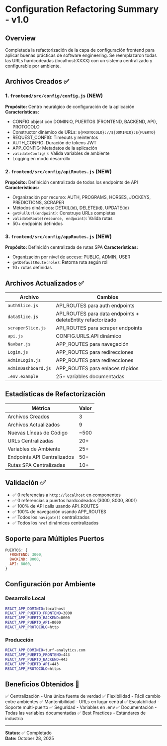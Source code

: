 # Configuration Refactoring Summary - v1.0

## Overview
Completada la refactorización de la capa de configuración frontend para aplicar buenas prácticas de software engineering. Se reemplazaron todas las URLs hardcodeadas (localhost:XXXX) con un sistema centralizado y configurable por ambiente.

## Archivos Creados ✅

### 1. `frontend/src/config/config.js` (NEW)
**Propósito:** Centro neurálgico de configuración de la aplicación
**Características:**
- CONFIG object con DOMINIO, PUERTOS (FRONTEND, BACKEND, API), PROTOCOLO
- Constructor dinámico de URLs: `${PROTOCOLO}://${DOMINIO}:${PUERTO}`
- REQUEST_CONFIG: Timeouts y reintentos
- AUTH_CONFIG: Duración de tokens JWT
- APP_CONFIG: Metadatos de la aplicación
- `validateConfig()`: Valida variables de ambiente
- Logging en modo desarrollo

### 2. `frontend/src/config/apiRoutes.js` (NEW)
**Propósito:** Definición centralizada de todos los endpoints de API
**Características:**
- Organización por recurso: AUTH, PROGRAMS, HORSES, JOCKEYS, PREDICTIONS, SCRAPER
- Métodos dinámicos: DETAIL(id), DELETE(id), UPDATE(id)
- `getFullUrl(endpoint)`: Construye URLs completas
- `validateRoute(resource, endpoint)`: Valida rutas
- 50+ endpoints definidos

### 3. `frontend/src/config/appRoutes.js` (NEW)
**Propósito:** Definición centralizada de rutas SPA
**Características:**
- Organización por nivel de acceso: PUBLIC, ADMIN, USER
- `getDefaultRoute(role)`: Retorna ruta según rol
- 10+ rutas definidas

## Archivos Actualizados ✅

| Archivo | Cambios |
|---------|--------|
| `authSlice.js` | API_ROUTES para auth endpoints |
| `dataSlice.js` | API_ROUTES para data endpoints + deleteEntity refactorizado |
| `scraperSlice.js` | API_ROUTES para scraper endpoints |
| `api.js` | CONFIG.URLS.API dinámico |
| `Navbar.js` | APP_ROUTES para navegación |
| `Login.js` | APP_ROUTES para redirecciones |
| `AdminLogin.js` | APP_ROUTES para redirecciones |
| `AdminDashboard.js` | APP_ROUTES para enlaces rápidos |
| `.env.example` | 25+ variables documentadas |

## Estadísticas de Refactorización

| Métrica | Valor |
|---------|-------|
| Archivos Creados | 3 |
| Archivos Actualizados | 9 |
| Nuevas Líneas de Código | ~500 |
| URLs Centralizadas | 20+ |
| Variables de Ambiente | 25+ |
| Endpoints API Centralizados | 50+ |
| Rutas SPA Centralizadas | 10+ |

## Validación ✅

- ✅ 0 referencias a `http://localhost` en componentes
- ✅ 0 referencias a puertos hardcodeados (3000, 8000, 8001)
- ✅ 100% de API calls usando API_ROUTES
- ✅ 100% de navegación usando APP_ROUTES
- ✅ Todos los `navigate()` centralizados
- ✅ Todos los `href` dinámicos centralizados

## Soporte para Múltiples Puertos

```javascript
PUERTOS: {
  FRONTEND: 3000,
  BACKEND: 8000,
  API: 8000,
}
```

## Configuración por Ambiente

### Desarrollo Local
```bash
REACT_APP_DOMINIO=localhost
REACT_APP_PUERTO_FRONTEND=3000
REACT_APP_PUERTO_BACKEND=8000
REACT_APP_PUERTO_API=8000
REACT_APP_PROTOCOLO=http
```

### Producción
```bash
REACT_APP_DOMINIO=turf-analytics.com
REACT_APP_PUERTO_FRONTEND=443
REACT_APP_PUERTO_BACKEND=443
REACT_APP_PUERTO_API=443
REACT_APP_PROTOCOLO=https
```

## Beneficios Obtenidos 🎯

✅ Centralización - Una única fuente de verdad
✅ Flexibilidad - Fácil cambio entre ambientes
✅ Mantenibilidad - URLs en lugar central
✅ Escalabilidad - Soporte multi-puerto
✅ Seguridad - Variables en .env
✅ Documentación - Todas las variables documentadas
✅ Best Practices - Estándares de industria

---

**Status:** ✅ Completado  
**Date:** October 28, 2025
